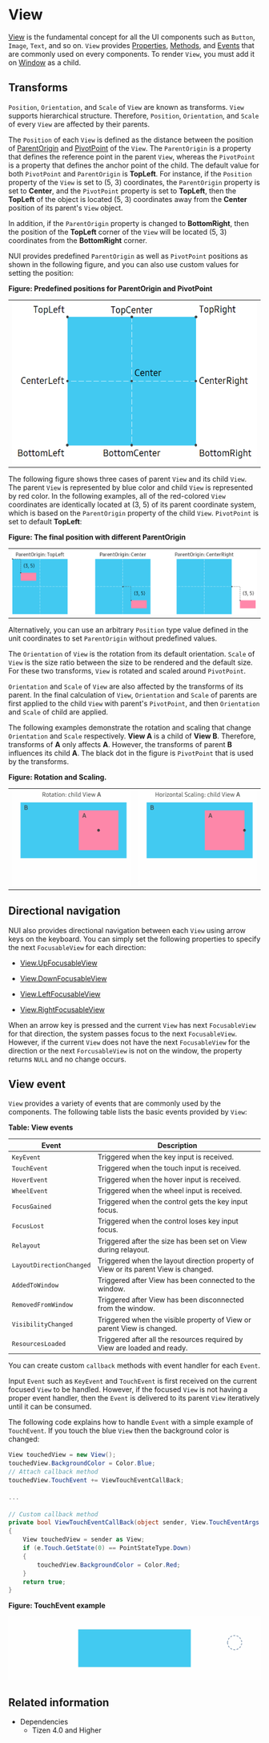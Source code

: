 # View

[View](../../../api/TizenFX/latest/api/Tizen.NUI.BaseComponents.View.html) is the fundamental concept for all the UI components such as `Button`, `Image`, `Text`, and so on.
`View` provides [Properties](../../../api/TizenFX/latest/api/Tizen.NUI.BaseComponents.View.html#properties), [Methods](/application/dotnet/api/TizenFX/latest/api/Tizen.NUI.BaseComponents.View.html#methods), and [Events](/application/dotnet/api/TizenFX/latest/api/Tizen.NUI.BaseComponents.View.html#events) that are commonly used on every components. To render `View`, you must add it on [Window](/application/dotnet/api/TizenFX/latest/api/Tizen.NUI.Window.html) as a child.


<a name="1"></a>
## Transforms

`Position`, `Orientation`, and `Scale` of `View` are known as transforms.
`View` supports hierarchical structure. Therefore, `Position`, `Orientation`, and `Scale` of every `View` are affected by their parents.

The `Position` of each `View` is defined as the distance between the position of [ParentOrigin](/application/dotnet/api/TizenFX/latest/api/Tizen.NUI.BaseComponents.View.html#Tizen_NUI_BaseComponents_View_ParentOrigin) and [PivotPoint](/application/dotnet/api/TizenFX/latest/api/Tizen.NUI.BaseComponents.View.html#Tizen_NUI_BaseComponents_View_PivotPoint) of the `View`. The `ParentOrigin` is a property that defines the reference point in the parent `View`, whereas the `PivotPoint` is a property that defines the anchor point of the child. The default value for both `PivotPoint` and `ParentOrigin` is **TopLeft**. For instance, if the `Position` property of the `View` is set to (5, 3) coordinates, the `ParentOrigin` property is set to **Center**, and the `PivotPoint` property is set to **TopLeft**, then the **TopLeft** of the object is located (5, 3) coordinates away from the **Center** position of its parent's `View` object.

In addition, if the `ParentOrigin` property is changed to **BottomRight**, then the position of the **TopLeft** corner of the `View` will be located (5, 3) coordinates from the **BottomRight** corner.  

NUI provides predefined `ParentOrigin` as well as `PivotPoint` positions as shown in the following figure, and you can also use custom values for setting the position:

**Figure: Predefined positions for ParentOrigin and PivotPoint**

<table style="width:100%">
<tr>
<td style="width:100%" align="center">
<img src="./media/view_Figure_ParentOrigin_PivotPoint.png">
</td>
</tr>
</table>

The following figure shows three cases of parent `View` and its child `View`. The parent `View` is represented by blue color and child `View` is represented by red color.
In the following examples, all of the red-colored `View` coordinates are identically located at (3, 5) of its parent coordinate system, which is based on the `ParentOrigin` property of the child `View`. `PivotPoint` is set to default **TopLeft**:

**Figure: The final position with different ParentOrigin**

<table style="width:100%">
<tr>
<td style="width:100%" align="center">
<img src="./media/view_Figure_Position.png" width="100%">
</td>
</tr>
</table>

Alternatively, you can use an arbitrary `Position` type value defined in the unit coordinates to set `ParentOrigin` without predefined values.

The `Orientation` of `View` is the rotation from its default orientation. `Scale` of `View` is the size ratio between the size to be rendered and the default size. For these two transforms, `View` is rotated and scaled around `PivotPoint`.

`Orientation` and `Scale` of `View` are also affected by the transforms of its parent. In the final calculation of `View`, `Orientation` and `Scale` of parents are first applied to the child `View` with parent's `PivotPoint`, and then `Orientation` and `Scale` of child are applied.

The following examples demonstrate the rotation and scaling that change `Orientation` and `Scale` respectively. **View A** is a child of **View B**. Therefore, transforms of **A** only affects **A**. However, the transforms of parent **B** influences its child **A**. The black dot in the figure is `PivotPoint` that is used by the transforms.

**Figure: Rotation and Scaling.**

<table style="width:100%">
<tr>
<td style="width:50%" align="center">
<img src="./media/view_Figure_Orientation.gif" width="100%">
</td>
<td style="width:50%" align="center">
<img src="./media/view_Figure_Scale.gif" width="100%">
</td>
</tr>
</table>


<a name="2"></a>
## Directional navigation

NUI also provides directional navigation between each `View` using arrow keys on the keyboard. You can simply set the following properties to specify the next `FocusableView` for each direction:

- [View.UpFocusableView](/application/dotnet/api/TizenFX/latest/api/Tizen.NUI.BaseComponents.View.html#Tizen_NUI_BaseComponents_View_UpFocusableView)

- [View.DownFocusableView](/application/dotnet/api/TizenFX/latest/api/Tizen.NUI.BaseComponents.View.html#Tizen_NUI_BaseComponents_View_DownFocusableView)

- [View.LeftFocusableView](/application/dotnet/api/TizenFX/latest/api/Tizen.NUI.BaseComponents.View.html#Tizen_NUI_BaseComponents_View_LeftFocusableView)

- [View.RightFocusableView](/application/dotnet/api/TizenFX/latest/api/Tizen.NUI.BaseComponents.View.html#Tizen_NUI_BaseComponents_View_RightFocusableView)

When an arrow key is pressed and the current `View` has next `FocusableView` for that direction, the system passes focus to the next `FocusableView`. However, if the current `View` does not have the next `FocusableView` for the direction or the next `ForcusableView` is not on the window, the property returns `NULL` and no change occurs.


<a name="3"></a>
## View event

`View` provides a variety of events that are commonly used by the components. The following table lists the basic events provided by `View`:

**Table: View events**

| Event               | Description                                               |
| ------------------- | --------------------------------------------------------- |
| `KeyEvent`          | Triggered when the key input is received.                   |
| `TouchEvent`        | Triggered when the touch input is received.                 |
| `HoverEvent`        | Triggered when the hover input is received.                 |
| `WheelEvent`        | Triggered when the wheel input is received.                 |
| `FocusGained`       | Triggered when the control gets the key input focus.        |
| `FocusLost`         | Triggered when the control loses key input focus.           |
| `Relayout`          | Triggered after the size has been set on View during relayout. |
| `LayoutDirectionChanged` | Triggered when the layout direction property of View or its parent View is changed. |
| `AddedToWindow`     | Triggered after View has been connected to the window.  |
| `RemovedFromWindow` | Triggered after View has been disconnected from the window. |
| `VisibilityChanged` | Triggered when the visible property of View or parent View is changed. |
| `ResourcesLoaded`   | Triggered after all the resources required by View are loaded and ready. |

You can create custom `callback` methods with event handler for each `Event`.

Input `Event` such as `KeyEvent` and `TouchEvent` is first received on the current focused `View` to be handled. However, if the focused `View` is not having a proper event handler, then the `Event` is delivered to its parent `View` iteratively until it can be consumed.

The following code explains how to handle `Event` with a simple example of `TouchEvent`. If you touch the blue `View` then the background color is changed:

```csharp
View touchedView = new View();
touchedView.BackgroundColor = Color.Blue;
// Attach callback method
touchedView.TouchEvent += ViewTouchEventCallBack;

...

// Custom callback method
private bool ViewTouchEventCallBack(object sender, View.TouchEventArgs e)
{
    View touchedView = sender as View;
    if (e.Touch.GetState(0) == PointStateType.Down)
    {
        touchedView.BackgroundColor = Color.Red;
    }
    return true;
}
```

**Figure: TouchEvent example**

![View with a background image](./media/view_Figure_Touch.gif)


## Related information
- Dependencies
  -   Tizen 4.0 and Higher

